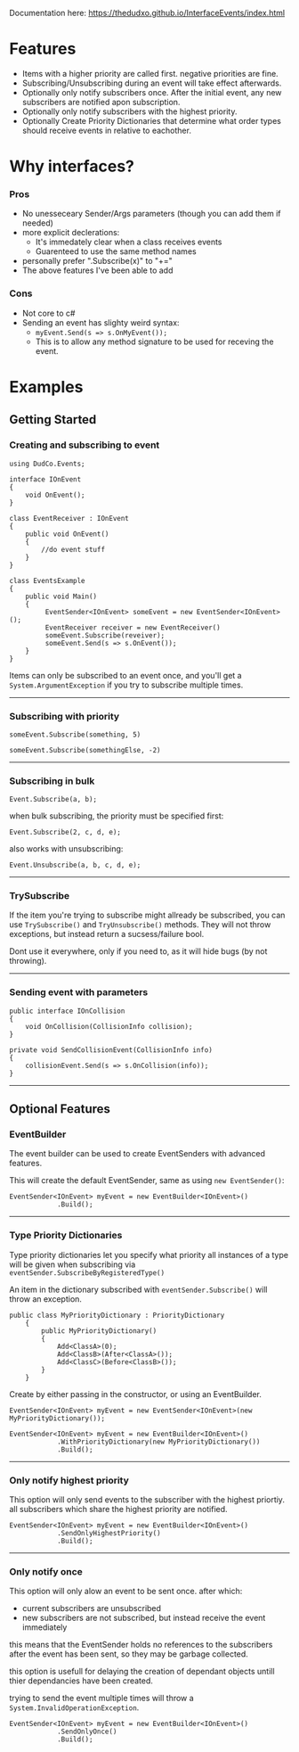Documentation here:
https://thedudxo.github.io/InterfaceEvents/index.html

# Features
- Items with a higher priority are called first. negative priorities are fine.
- Subscribing/Unsubscribing during an event will take effect afterwards.
- Optionally only notify subscribers once. After the initial event, any new subscribers are notified apon subscription.
- Optionally only notify subscribers with the highest priority.
- Optionally Create Priority Dictionaries that determine what order types should receive events in relative to eachother.

# Why interfaces?

### Pros
- No unesseceary Sender/Args parameters (though you can add them if needed)
- more explicit declerations:
  - It's immedately clear when a class receives events
  - Guarenteed to use the same method names
- personally prefer ".Subscribe(x)" to "+="
- The above features I've been able to add

### Cons
- Not core to c#
- Sending an event has slighty weird syntax:
    - ```myEvent.Send(s => s.OnMyEvent());```
    - This is to allow any method signature to be used for receving the event.


# Examples

## Getting Started

### Creating and subscribing to event
```
using DudCo.Events;

interface IOnEvent
{
    void OnEvent();
}

class EventReceiver : IOnEvent
{
    public void OnEvent()
    {
        //do event stuff
    }
}

class EventsExample
{
    public void Main()
    {
         EventSender<IOnEvent> someEvent = new EventSender<IOnEvent>();
         EventReceiver receiver = new EventReceiver()
         someEvent.Subscribe(reveiver);
         someEvent.Send(s => s.OnEvent());
    }
}
```

Items can only be subscribed to an event once, and you'll get a `System.ArgumentException` if you try to subscribe multiple times.

<hr>

### Subscribing with priority
`someEvent.Subscribe(something, 5)`

`someEvent.Subscribe(somethingElse, -2)`

<hr>

### Subscribing in bulk
`Event.Subscribe(a, b);`

when bulk subscribing, the priority must be specified first:

`Event.Subscribe(2, c, d, e);`

also works with unsubscribing:

`Event.Unsubscribe(a, b, c, d, e);`

<hr>

### TrySubscribe 
If the item you're trying to subscribe might allready be subscribed, you can use `TrySubscribe()` and `TryUnsubscribe()` methods. 
They will not throw exceptions, but instead return a sucsess/failure bool.

Dont use it everywhere, only if you need to, as it will hide bugs (by not throwing).

<hr>

### Sending event with parameters 
``` 
public interface IOnCollision
{
    void OnCollision(CollisionInfo collision);
}

private void SendCollisionEvent(CollisionInfo info)
{
    collisionEvent.Send(s => s.OnCollision(info));
}
```

<hr>


## Optional Features

### EventBuilder
The event builder can be used to create EventSenders with advanced features.

This will create the default EventSender, same as using `new EventSender()`:

```
EventSender<IOnEvent> myEvent = new EventBuilder<IOnEvent>()
            .Build();
```

<hr>

### Type Priority Dictionaries
Type priority dictionaries let you specify what priority all instances of a type will be given when subscribing via ``eventSender.SubscribeByRegisteredType()``

An item in the dictionary subscribed with ``eventSender.Subscribe()`` will throw an exception.

```   
public class MyPriorityDictionary : PriorityDictionary
    {
        public MyPriorityDictionary()
        {
            Add<ClassA>(0);
            Add<ClassB>(After<ClassA>());
            Add<ClassC>(Before<ClassB>());
        }
    }
```

Create by either passing in the constructor, or using an EventBuilder.

```
EventSender<IOnEvent> myEvent = new EventSender<IOnEvent>(new MyPriorityDictionary());
```


```
EventSender<IOnEvent> myEvent = new EventBuilder<IOnEvent>()
            .WithPriorityDictionary(new MyPriorityDictionary())
            .Build();
```


<hr>

### Only notify highest priority

This option will only send events to the subscriber with the highest priortiy.
all subscribers which share the highest priority are notified.

```
EventSender<IOnEvent> myEvent = new EventBuilder<IOnEvent>()
            .SendOnlyHighestPriority()
            .Build();
```

<hr>

### Only notify once

This option will only alow an event to be sent once. after which:
- current subscribers are unsubscribed
- new subscribers are not subscribed, but instead receive the event immediately

this means that the EventSender holds no references to the subscribers after the event has been sent, so they may be garbage collected.

this option is usefull for delaying the creation of dependant objects untill thier dependancies have been created.

trying to send the event multiple times will throw a `System.InvalidOperationException`.

```
EventSender<IOnEvent> myEvent = new EventBuilder<IOnEvent>()
            .SendOnlyOnce()
            .Build();
```
